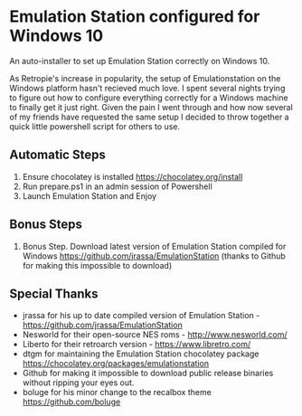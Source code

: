 Emulation Station configured for Windows 10
======

An auto-installer to set up Emulation Station correctly on Windows 10.

As Retropie's increase in popularity, the setup of Emulationstation on the Windows platform hasn't recieved much love. 
I spent several nights trying to figure out how to configure everything correctly for a Windows machine to finally get it just right. Given the pain I went through and how now several of my friends have requested the same setup I decided to throw together a quick little powershell script for others to use.


Automatic Steps
------
1. Ensure chocolatey is installed https://chocolatey.org/install
2. Run prepare.ps1 in an admin session of Powershell
3. Launch Emulation Station and Enjoy


Bonus Steps
------
1. Bonus Step. Download latest version of Emulation Station compiled for Windows 
https://github.com/jrassa/EmulationStation 
(thanks to Github for making this impossible to download)


Special Thanks
------
- jrassa for his up to date compiled version of Emulation Station - https://github.com/jrassa/EmulationStation
- Nesworld for their open-source NES roms - http://www.nesworld.com/
- Liberto for their retroarch version - https://www.libretro.com/
- dtgm for maintaining the Emulation Station chocolatey package https://chocolatey.org/packages/emulationstation
- Github for making it impossible to download public release binaries without ripping your eyes out.
- boluge for his minor change to the recalbox theme https://github.com/boluge